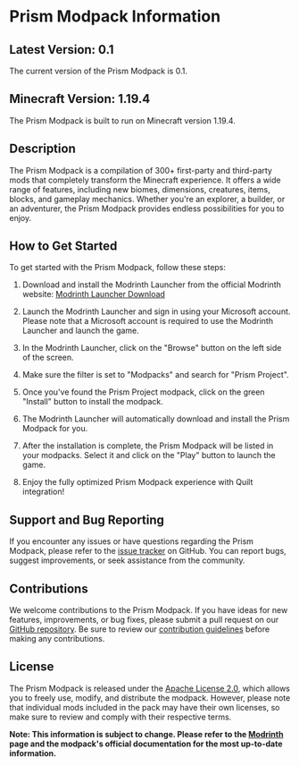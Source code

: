 # Prism Modpack Information

## Latest Version: 0.1

The current version of the Prism Modpack is 0.1.

## Minecraft Version: 1.19.4

The Prism Modpack is built to run on Minecraft version 1.19.4.

## Description

The Prism Modpack is a compilation of 300+ first-party and third-party mods that completely transform the Minecraft experience. It offers a wide range of features, including new biomes, dimensions, creatures, items, blocks, and gameplay mechanics. Whether you're an explorer, a builder, or an adventurer, the Prism Modpack provides endless possibilities for you to enjoy.

## How to Get Started

To get started with the Prism Modpack, follow these steps:

1. Download and install the Modrinth Launcher from the official Modrinth website: [Modrinth Launcher Download](https://cdn-raw.modrinth.com/alpha/Modrinth%20App_0.0.1_x64_en-US.msi)

2. Launch the Modrinth Launcher and sign in using your Microsoft account. Please note that a Microsoft account is required to use the Modrinth Launcher and launch the game.

3. In the Modrinth Launcher, click on the "Browse" button on the left side of the screen.

4. Make sure the filter is set to "Modpacks" and search for "Prism Project".

5. Once you've found the Prism Project modpack, click on the green "Install" button to install the modpack.

6. The Modrinth Launcher will automatically download and install the Prism Modpack for you.

7. After the installation is complete, the Prism Modpack will be listed in your modpacks. Select it and click on the "Play" button to launch the game.

8. Enjoy the fully optimized Prism Modpack experience with Quilt integration!

## Support and Bug Reporting

If you encounter any issues or have questions regarding the Prism Modpack, please refer to the [issue tracker](https://github.com/Prism-Project/issues) on GitHub. You can report bugs, suggest improvements, or seek assistance from the community.

## Contributions

We welcome contributions to the Prism Modpack. If you have ideas for new features, improvements, or bug fixes, please submit a pull request on our [GitHub repository](https://github.com/Prism-Project). Be sure to review our [contribution guidelines](CONTRIBUTING.md) before making any contributions.

## License

The Prism Modpack is released under the [Apache License 2.0](LICENSE), which allows you to freely use, modify, and distribute the modpack. However, please note that individual mods included in the pack may have their own licenses, so make sure to review and comply with their respective terms.

**Note: This information is subject to change. Please refer to the [Modrinth](https://modrinth.com/modpack/prism-project/) page and the modpack's official documentation for the most up-to-date information.**
